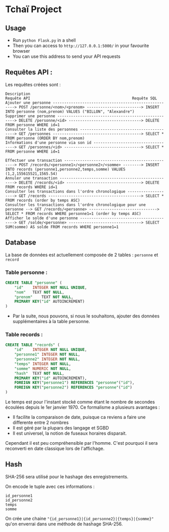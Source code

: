 # Tchaï Project

## Usage

- Run ```python Flask.py``` in a shell
- Then you can access to ```http://127.0.0.1:5000/``` in your favourite browser
- You can use this address to send your API requests

## Requêtes API :

Les requêtes créées sont :

    Description                                                                 Requête API                                             Requête SQL
    Ajouter une personne -----------------------------------------------------> POST /personne/<nom>/<prenom> ------------------------> INSERT INTO personne (nom,prenom) VALUES ("BILLON", "Alexandre")
    Supprimer une personne ---------------------------------------------------> DELETE /personne/<id> --------------------------------> DELETE FROM personne WHERE id=1
    Consulter la liste des personnes -----------------------------------------> GET /personnes ---------------------------------------> SELECT * FROM personne (ORDER BY nom,prenom)
    Informations d'une personne via son id -----------------------------------> GET /personnes/<id> ----------------------------------> SELECT * FROM personne WHERE id=1

    Effectuer une transaction ------------------------------------------------> POST /records/<personne1>/<personne2>/<somme> --------> INSERT INTO records (personne1,personne2,temps,somme) VALUES (1,2,155615521,1565.54)
    Annuler une transaction --------------------------------------------------> DELETE /records/<id> ---------------------------------> DELETE FROM records WHERE id=1
    Consulter les transactions dans l'ordre chronologique --------------------> GET /records -----------------------------------------> SELECT * FROM records (order by temps ASC)
    Consulter les transactions dans l'ordre chronologique pour une personne --> GET /records/<personne> ------------------------------> SELECT * FROM records WHERE personne1=1 (order by temps ASC)
    Afficher le solde d'une personne -----------------------------------------> GET /solde/<personne> --------------------------------> SELECT SUM(somme) AS solde FROM records WHERE personne1=1

## Database

La base de données est actuellement composée de 2 tables : ```personne``` et ```record```

### Table personne :

```sql
CREATE TABLE "personne" (
	"id"	INTEGER NOT NULL UNIQUE,
	"nom"	TEXT NOT NULL,
	"prenom"	TEXT NOT NULL,
	PRIMARY KEY("id" AUTOINCREMENT)
)
```
- Par la suite, nous pouvons, si nous le souhaitons, ajouter des données supplémentaires à la table personne.

### Table records :

```sql
CREATE TABLE "records" (
	"id"	INTEGER NOT NULL UNIQUE,
	"personne1"	INTEGER NOT NULL,
	"personne2"	INTEGER NOT NULL,
	"temps"	INTEGER NOT NULL,
	"somme"	NUMERIC NOT NULL,
	"hash"	TEXT NOT NULL,
	PRIMARY KEY("id" AUTOINCREMENT),
	FOREIGN KEY("personne1") REFERENCES "personne"("id"),
	FOREIGN KEY("personne2") REFERENCES "personne"("id")
)
```

Le temps est pour l'instant stocké comme étant le nombre de secondes écoulées depuis le 1er janvier 1970. Ce formalisme a plusieurs avantages :
- Il facilite la comparaison de date, puisque ca reviens a faire une differente entre 2 nombres
- Il est géré par la plupars des langage et SGBD
- Il est universel, la notion de fuseaux horaires disparait.

Cependant il est peu compréhensible par l'homme. C'est pourquoi il sera reconverti en date classique lors de l'affichage.

## Hash

SHA-256 sera utilisé pour le hashage des enregistrements.

On encode le tuple avec ces informations :

    id_personne1
    id_personne2
    temps
    somme

On crée une chaine ```"{id_personne1}|{id_personne2}|{temps}|{somme}"``` qu'on enverrai dans une méthode de hashage SHA-256.
